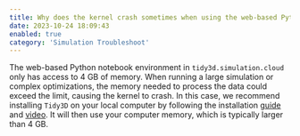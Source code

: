 ```yaml
---
title: Why does the kernel crash sometimes when using the web-based Python notebook?
date: 2023-10-24 18:09:43
enabled: true
category: 'Simulation Troubleshoot'
---
```

The web-based Python notebook environment in `tidy3d.simulation.cloud` only has access to 4 GB of memory. When running a large simulation or complex optimizations, the memory needed to process the data could exceed the limit, causing the kernel to crash. In this case, we recommend installing `Tidy3D` on your local computer by following the installation [guide](https://docs.flexcompute.com/projects/tidy3d/en/latest/install.html) and [video](https://youtu.be/qQidx65Jmu0). It will then use your computer memory, which is typically larger than 4 GB.
